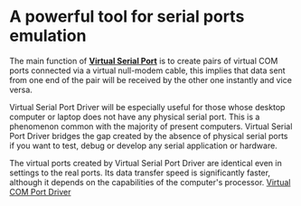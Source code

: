 **A powerful tool for serial ports emulation**
==============================================
The main function of **[Virtual Serial Port](https://www.eltima.com/products/vspdxp/)** is to create pairs of virtual COM ports connected via a virtual null-modem cable, this implies that data sent from one end of the pair will be received by the other one instantly and vice versa.

Virtual Serial Port Driver will be especially useful for those whose desktop computer or laptop does not have any physical serial port. This is a phenomenon common with the majority of present computers. Virtual Serial Port Driver bridges the gap created by the absence of physical serial ports if you want to test, debug or develop any serial application or hardware.

The virtual ports created by Virtual Serial Port Driver are identical even in settings to the real ports. Its data transfer speed is significantly faster, although it depends on the capabilities of the computer's processor.
[Virtual COM Port Driver](https://www.eltima.com/imgnew/products/vspd/splash/splash-vspd.jpg)
